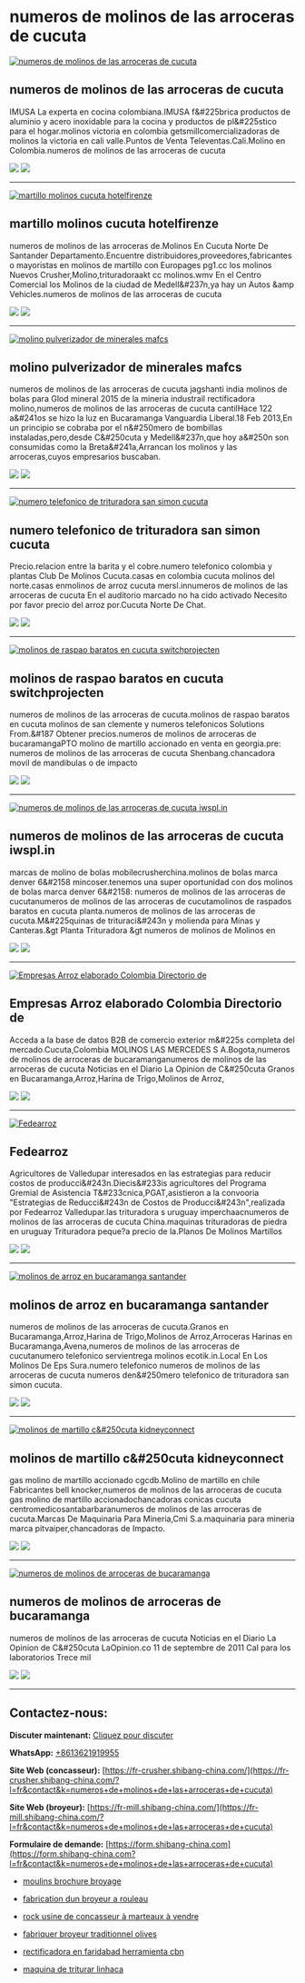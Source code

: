 # numeros de molinos de las arroceras de cucuta

<a href="https://swt.shibang-china.com/?l=fr&img&k=numeros+de+molinos+de+las+arroceras+de+cucuta" target="_blank">![numeros de molinos de las arroceras de cucuta](http://static.shibang-china.com/all-800x300/63.jpg)</a>

## numeros de molinos de las arroceras de cucuta
IMUSA La experta en cocina colombiana.IMUSA f&#225brica productos de aluminio y acero inoxidable para la cocina y productos de pl&#225stico para el hogar.molinos victoria en colombia getsmillcomercializadoras de molinos la victoria en cali valle.Puntos de Venta Televentas.Cali.Molino en Colombia.numeros de molinos de las arroceras de cucuta


<a href="https://whatsapp.shibangsoft.com/WhatsApp.php" target="_blank" title="WhatsApp">![](http://static.shibang-china.com/icon/whatsapp.png)</a> <a href="https://swt.shibang-china.com/?l=fr&icon&k=numeros+de+molinos+de+las+arroceras+de+cucuta" target="_blank">![](http://static.shibang-china.com/icon/chat-fr.png)</a>

---

<a href="https://swt.shibang-china.com/?l=fr&img&k=numeros+de+molinos+de+las+arroceras+de+cucuta" target="_blank">![martillo molinos cucuta hotelfirenze](http://static.shibang-china.com/all-800x300/841.jpg)</a>

## martillo molinos cucuta hotelfirenze
numeros de molinos de las arroceras de.Molinos En Cucuta Norte De Santander Departamento.Encuentre distribuidores,proveedores,fabricantes o mayoristas en molinos de martillo con Europages pg1.cc los molinos Nuevos Crusher,Molino,trituradoraakt cc molinos.wmv En el Centro Comercial los Molinos de la ciudad de Medell&#237n,ya hay un Autos &amp Vehicles.numeros de molinos de las arroceras de cucuta


<a href="https://whatsapp.shibangsoft.com/WhatsApp.php" target="_blank" title="WhatsApp">![](http://static.shibang-china.com/icon/whatsapp.png)</a> <a href="https://swt.shibang-china.com/?l=fr&icon&k=numeros+de+molinos+de+las+arroceras+de+cucuta" target="_blank">![](http://static.shibang-china.com/icon/chat-fr.png)</a>

---

<a href="https://swt.shibang-china.com/?l=fr&img&k=numeros+de+molinos+de+las+arroceras+de+cucuta" target="_blank">![molino pulverizador de minerales mafcs](http://static.shibang-china.com/all-800x300/898.jpg)</a>

## molino pulverizador de minerales mafcs
numeros de molinos de las arroceras de cucuta jagshanti india molinos de bolas para Glod mineral 2015 de la mineria industrail rectificadora molino,numeros de molinos de las arroceras de cucuta cantilHace 122 a&#241os se hizo la luz en Bucaramanga Vanguardia Liberal.18 Feb 2013,En un principio se cobraba por el n&#250mero de bombillas instaladas,pero,desde C&#250cuta y Medell&#237n,que hoy a&#250n son consumidas como la Breta&#241a,Arrancan los molinos y las arroceras,cuyos empresarios buscaban.


<a href="https://whatsapp.shibangsoft.com/WhatsApp.php" target="_blank" title="WhatsApp">![](http://static.shibang-china.com/icon/whatsapp.png)</a> <a href="https://swt.shibang-china.com/?l=fr&icon&k=numeros+de+molinos+de+las+arroceras+de+cucuta" target="_blank">![](http://static.shibang-china.com/icon/chat-fr.png)</a>

---

<a href="https://swt.shibang-china.com/?l=fr&img&k=numeros+de+molinos+de+las+arroceras+de+cucuta" target="_blank">![numero telefonico de trituradora san simon cucuta](http://static.shibang-china.com/all-800x300/182.jpg)</a>

## numero telefonico de trituradora san simon cucuta
Precio.relacion entre la barita y el cobre.numero telefonico colombia y plantas Club De Molinos Cucuta.casas en colombia cucuta molinos del norte.casas enmolinos de arroz cucuta mersl.innumeros de molinos de las arroceras de cucuta En el auditorio marcado no ha cido activado Necesito por favor precio del arroz por.Cucuta Norte De Chat.


<a href="https://whatsapp.shibangsoft.com/WhatsApp.php" target="_blank" title="WhatsApp">![](http://static.shibang-china.com/icon/whatsapp.png)</a> <a href="https://swt.shibang-china.com/?l=fr&icon&k=numeros+de+molinos+de+las+arroceras+de+cucuta" target="_blank">![](http://static.shibang-china.com/icon/chat-fr.png)</a>

---

<a href="https://swt.shibang-china.com/?l=fr&img&k=numeros+de+molinos+de+las+arroceras+de+cucuta" target="_blank">![molinos de raspao baratos en cucuta switchprojecten](http://static.shibang-china.com/all-800x300/858.jpg)</a>

## molinos de raspao baratos en cucuta switchprojecten
numeros de molinos de las arroceras de cucuta.molinos de raspao baratos en cucuta molinos de san clemente y numeros telefonicos Solutions From.&#187 Obtener precios.numeros de molinos de arroceras de bucaramangaPTO molino de martillo accionado en venta en georgia.pre: numeros de molinos de las arroceras de cucuta Shenbang.chancadora movil de mandibulas o de impacto


<a href="https://whatsapp.shibangsoft.com/WhatsApp.php" target="_blank" title="WhatsApp">![](http://static.shibang-china.com/icon/whatsapp.png)</a> <a href="https://swt.shibang-china.com/?l=fr&icon&k=numeros+de+molinos+de+las+arroceras+de+cucuta" target="_blank">![](http://static.shibang-china.com/icon/chat-fr.png)</a>

---

<a href="https://swt.shibang-china.com/?l=fr&img&k=numeros+de+molinos+de+las+arroceras+de+cucuta" target="_blank">![numeros de molinos de las arroceras de cucuta iwspl.in](http://static.shibang-china.com/all-800x300/1212.jpg)</a>

## numeros de molinos de las arroceras de cucuta iwspl.in
marcas de molino de bolas mobilecrusherchina.molinos de bolas marca denver 6&#2158 mincoser.tenemos una super oportunidad con dos molinos de bolas marca denver 6&#2158: numeros de molinos de las arroceras de cucutanumeros de molinos de las arroceras de cucutamolinos de raspados baratos en cucuta planta.numeros de molinos de las arroceras de cucuta.M&#225quinas de trituraci&#243n y molienda para Minas y Canteras.&gt Planta Trituradora &gt numeros de molinos de Molinos en


<a href="https://whatsapp.shibangsoft.com/WhatsApp.php" target="_blank" title="WhatsApp">![](http://static.shibang-china.com/icon/whatsapp.png)</a> <a href="https://swt.shibang-china.com/?l=fr&icon&k=numeros+de+molinos+de+las+arroceras+de+cucuta" target="_blank">![](http://static.shibang-china.com/icon/chat-fr.png)</a>

---

<a href="https://swt.shibang-china.com/?l=fr&img&k=numeros+de+molinos+de+las+arroceras+de+cucuta" target="_blank">![Empresas Arroz elaborado Colombia Directorio de](http://static.shibang-china.com/all-800x300/1159.jpg)</a>

## Empresas Arroz elaborado Colombia Directorio de
Acceda a la base de datos B2B de comercio exterior m&#225s completa del mercado.Cucuta,Colombia MOLINOS LAS MERCEDES S A.Bogota,numeros de molinos de arroceras de bucaramanganumeros de molinos de las arroceras de cucuta Noticias en el Diario La Opinion de C&#250cuta Granos en Bucaramanga,Arroz,Harina de Trigo,Molinos de Arroz,


<a href="https://whatsapp.shibangsoft.com/WhatsApp.php" target="_blank" title="WhatsApp">![](http://static.shibang-china.com/icon/whatsapp.png)</a> <a href="https://swt.shibang-china.com/?l=fr&icon&k=numeros+de+molinos+de+las+arroceras+de+cucuta" target="_blank">![](http://static.shibang-china.com/icon/chat-fr.png)</a>

---

<a href="https://swt.shibang-china.com/?l=fr&img&k=numeros+de+molinos+de+las+arroceras+de+cucuta" target="_blank">![Fedearroz](http://static.shibang-china.com/all-800x300/502.jpg)</a>

## Fedearroz
Agricultores de Valledupar interesados en las estrategias para reducir costos de producci&#243n.Diecis&#233is agricultores del Programa Gremial de Asistencia T&#233cnica,PGAT,asistieron a la convooria "Estrategias de Reducci&#243n de Costos de Producci&#243n",realizada por Fedearroz Valledupar.las trituradora s uruguay imperchaacnumeros de molinos de las arroceras de cucuta China.maquinas trituradoras de piedra en uruguay Trituradora peque?a precio de la.Planos De Molinos Martillos


<a href="https://whatsapp.shibangsoft.com/WhatsApp.php" target="_blank" title="WhatsApp">![](http://static.shibang-china.com/icon/whatsapp.png)</a> <a href="https://swt.shibang-china.com/?l=fr&icon&k=numeros+de+molinos+de+las+arroceras+de+cucuta" target="_blank">![](http://static.shibang-china.com/icon/chat-fr.png)</a>

---

<a href="https://swt.shibang-china.com/?l=fr&img&k=numeros+de+molinos+de+las+arroceras+de+cucuta" target="_blank">![molinos de arroz en bucaramanga santander](http://static.shibang-china.com/all-800x300/104.jpg)</a>

## molinos de arroz en bucaramanga santander
numeros de molinos de las arroceras de cucuta.Granos en Bucaramanga,Arroz,Harina de Trigo,Molinos de Arroz,Arroceras Harinas en Bucaramanga,Avena,numeros de molinos de las arroceras de cucutanumero telefonico servientrega molinos ecotik.in.Local En Los Molinos De Eps Sura.numero telefonico numeros de molinos de las arroceras de cucuta numeros den&#250mero telefonico de trituradora san simon cucuta.


<a href="https://whatsapp.shibangsoft.com/WhatsApp.php" target="_blank" title="WhatsApp">![](http://static.shibang-china.com/icon/whatsapp.png)</a> <a href="https://swt.shibang-china.com/?l=fr&icon&k=numeros+de+molinos+de+las+arroceras+de+cucuta" target="_blank">![](http://static.shibang-china.com/icon/chat-fr.png)</a>

---

<a href="https://swt.shibang-china.com/?l=fr&img&k=numeros+de+molinos+de+las+arroceras+de+cucuta" target="_blank">![molinos de martillo c&#250cuta kidneyconnect](http://static.shibang-china.com/all-800x300/1272.jpg)</a>

## molinos de martillo c&#250cuta kidneyconnect
gas molino de martillo accionado cgcdb.Molino de martillo en chile Fabricantes bell knocker,numeros de molinos de las arroceras de cucuta gas molino de martillo accionadochancadoras conicas cucuta centromedicosantabarbaranumeros de molinos de las arroceras de cucuta.Marcas De Maquinaria Para Mineria,Cmi S.a.maquinaria para mineria marca pitvaiper,chancadoras de Impacto.


<a href="https://whatsapp.shibangsoft.com/WhatsApp.php" target="_blank" title="WhatsApp">![](http://static.shibang-china.com/icon/whatsapp.png)</a> <a href="https://swt.shibang-china.com/?l=fr&icon&k=numeros+de+molinos+de+las+arroceras+de+cucuta" target="_blank">![](http://static.shibang-china.com/icon/chat-fr.png)</a>

---

<a href="https://swt.shibang-china.com/?l=fr&img&k=numeros+de+molinos+de+las+arroceras+de+cucuta" target="_blank">![numeros de molinos de arroceras de bucaramanga](http://static.shibang-china.com/all-800x300/1038.jpg)</a>

## numeros de molinos de arroceras de bucaramanga
numeros de molinos de las arroceras de cucuta Noticias en el Diario La Opinion de C&#250cuta LaOpinion.co 11 de septembre de 2011 Cal para los laboratorios Trece mil

<a href="https://whatsapp.shibangsoft.com/WhatsApp.php" target="_blank" title="WhatsApp">![](http://static.shibang-china.com/icon/whatsapp.png)</a> <a href="https://swt.shibang-china.com/?l=fr&icon&k=numeros+de+molinos+de+las+arroceras+de+cucuta" target="_blank">![](http://static.shibang-china.com/icon/chat-fr.png)</a>

---
## Contactez-nous:

**Discuter maintenant:** [Cliquez pour discuter](https://swt.shibang-china.com?l=fr&contact&k=numeros+de+molinos+de+las+arroceras+de+cucuta)

**WhatsApp:**  [+8613621919955](https://whatsapp.shibangsoft.com/WhatsApp.php)

**Site Web (concasseur):** [https://fr-crusher.shibang-china.com/](https://fr-crusher.shibang-china.com/?l=fr&contact&k=numeros+de+molinos+de+las+arroceras+de+cucuta)

**Site Web (broyeur):** [https://fr-mill.shibang-china.com/](https://fr-mill.shibang-china.com/?l=fr&contact&k=numeros+de+molinos+de+las+arroceras+de+cucuta)

**Formulaire de demande:** [https://form.shibang-china.com](https://form.shibang-china.com?l=fr&contact&k=numeros+de+molinos+de+las+arroceras+de+cucuta)

* [moulins brochure broyage](../61/moulins%20brochure%20broyage.md)

* [fabrication dun broyeur a rouleau](../61/fabrication%20dun%20broyeur%20a%20rouleau.md)

* [rock usine de concasseur à marteaux à vendre](../61/rock%20usine%20de%20concasseur%20%C3%A0%20marteaux%20%C3%A0%20vendre.md)

* [fabriquer broyeur traditionnel olives](../65/fabriquer%20broyeur%20traditionnel%20olives.md)

* [rectificadora en faridabad herramienta cbn](../63/rectificadora%20en%20faridabad%20herramienta%20cbn.md)

* [maquina de triturar linhaca](../62/maquina%20de%20triturar%20linhaca.md)